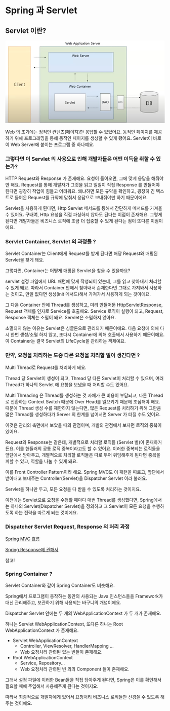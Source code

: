 # Spring 과 Servlet

## Servlet 이란?

![img_3.png](img_3.png)

 Web 의 초기에는 정적인 컨텐츠(페이지)만 응답할 수 있었어요. 동적인 페이지를 제공하기 위해
프로그래밍을 통해 동적인 페이지를 생성할 수 있게 됐어요.
 Servlet이 바로 이 Web Server에 붙이는 프로그램 중 하나예요. 
 
### 그렇다면 이 Servlet 의 사용으로 인해 개발자들은 어떤 이득을 취할 수 있는가?

HTTP Request와 Response 가 존재해요. 요청이 들어오면, 그에 맞게 응답을 해줘야만 해요. Request를 통해
개발자가 그것을 읽고 일일이 직접 Response 를 만들어야 된다면 굉장히 작업이 힘들고 어려워요.
왜냐하면 모든 규약을 확인하고, 굉장히 긴 텍스트로 들어온 Request를 규약에 맞춰서 응답으로 보내줘야만 하기 때문이에요.

Servlet을 사용하게 된다면, Http Servlet 메서드를 통해서 간단하게 메서드를 가져올 수 있어요. 구태여, Http 요청을 직접 파싱하지 않아도 된다는
이점이 존재해요.
 그렇게 된다면 개발자들은 비즈니스 로직에 조금 더 집중할 수 있게 된다는 점이 또다른 이점이에요.


### Servlet Container, Servlet 의 과정들 ?

Servlet Container는 Client에게 Request를 받게 된다면 해당 Request와 매핑된 Servlet을 찾게 돼요.

그렇다면, Container는 어떻게 매핑된 Servlet을 찾을 수 있을까요?

servlet 설정 파일에서 URL 패턴에 맞게 작성되어 있는데, 그를 읽고 찾아내서 처리할 수 있게 돼요. 따라서 Container 안에서 찾아내서 존재한다면
그대로 가져와서 사용하는 것이고, 만일 없다면 생성(init 메서드)해서 가져가서 사용하게 되는 것이에요.

그 다음 Container 안에 Thread를 생성하고, 미리 만들어둔 HttpServletResponse, Request 객체를 인자로 Service를 호출해요.
Service 로직이 실행이 되고, Request, Response 객체는 소멸이 돼요. Servlet은 소멸하지 않아요.

소멸되지 않는 이유는 Servlet은 싱글톤으로 관리되기 때문이에요. 다음 요청에 의해 다시 한번 생성/소멸 하지 않고, 또다시 Container에 의해
호출돼서 사용하기 때문이에요. 이 Container는 결국 Servlet의 LifeCycle을 관리하는 객체예요.

### 만약, 요청을 처리하는 도중 다른 요청을 처리할 일이 생긴다면 ?

Multi Thread로 Request를 처리하게 돼요. 

Thread 당 Servlet이 생성이 되고, Thread 당 다른 Servlet이 처리할 수 있으며, 여러 Thread가 하나의 Servlet 에 요청을 보냈을 때 처리할 수도 있어요.

Multi Threading 은 Thread를 생성하는 것 자체가 큰 비용이 부담되고, 다른 Thread로 전환하는 Context Switch 때문에 Over Head를 일으키기 때문에 조심해야 해요.
때문에 Thread 생성 수를 제한하지 않는다면, 많은 Request를 처리하기 위해 그만큼 많은 Thread를 생성하다가 Server 의 한계를 넘어서면 Server 가 터질 수도 있어요.

이것은 관리의 측면에서 보았을 때의 관점이며, 개발의 관점에서 보자면 로직의 중복이 있어요. 

Request와 Response는 같은데, 개별적으로 처리할 로직들 (Servlet 별)이 존재하거든요. 이를 핸들러의 공통 로직 중복이라고도 할 수 있어요.
이러한 중복되는 로직들을 앞단에서 받아주고, 개별적으로 처리할 로직들은 따로 두어 위임해주게 된다면 중복을 피할 수 있고, 역할을 나눌 수 있게 돼요.

이를 Front Controller Pattern이라 해요. Spring MVC도 이 패턴을 따르고, 앞단에서 받아내고 보내주는 Controller(Servlet)을 Dispatcher Servlet 이라 불러요.

Servlet을 하나만 두고, 모든 요청을 다 받을 수 있도록 처리하는 것이지요.

이전에는 Servlet으로 요청을 수행할 때마다 매번 Thread를 생성했다면, Spring에서는 하나의 Servlet(Dispatcher Servlet)을 정의하고 그 Servlet이 모든 요청을 수행하도록 하는
전략을 따르게 되는 것이에요.

### Dispatcher Servlet Request, Response 의 처리 과정

[Spring MVC 흐름](https://github.com/yuuzinn/Java_Alone_Study/blob/master/src/java_deep/md/SpringMVC.md)

[Spring Response에 관해서](https://github.com/yuuzinn/ANYTHING_NOTE/blob/main/note/ResponseBody.md)

참고!

### Spring Container ? 

Servlet Container와 같이 Spring Container도 비슷해요. 

Spring에서 프로그램이 동작하는 동안의 사용되는 Java 인스턴스들을 Framework가 대신 관리해주고, 보관하기 위해 사용되는 바구니의 개념이에요.

Dispatcher Servlet 안에는 두 개의 WebApplicationContext 가 두 개가 존재해요.

하나는 Servlet WebApplicationContext, 또다른 하나는 Root WebApplicationContext 가 존재해요.

- Servlet WebApplicationContext
  - Controller, ViewResolver, HandlerMapping ... 
  - Web 요청처리 관련된 있는 빈들이 존재해요.
- Root WebApplicationContext
  - Service, Repository... 
  - Web 요청처리 관련된 빈 외의 Component 들이 존재해요.

그래서 설정 파일에 이러한 Bean들을 직접 담아주게 된다면, Spring은 이를 확인해서 필요할 때에 주입해서 사용해주게 된다는 것이지요.

따라서 최종적으로 개발자에게 있어서 요청처리 비즈니스 로직들만 신경쓸 수 있도록 해주는 것이에요.